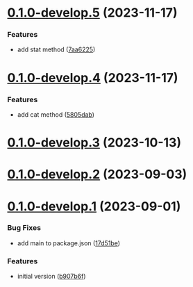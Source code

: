 # [0.1.0-develop.5](https://git.lumeweb.com/LumeWeb/kernel-s5-client/compare/v0.1.0-develop.4...v0.1.0-develop.5) (2023-11-17)


### Features

* add stat method ([7aa6225](https://git.lumeweb.com/LumeWeb/kernel-s5-client/commit/7aa6225b4e19b065d420459278ac62e16384af0a))

# [0.1.0-develop.4](https://git.lumeweb.com/LumeWeb/kernel-s5-client/compare/v0.1.0-develop.3...v0.1.0-develop.4) (2023-11-17)


### Features

* add cat method ([5805dab](https://git.lumeweb.com/LumeWeb/kernel-s5-client/commit/5805dabe277fa2fd4f2a43228b8a1bdb6c2dcf06))

# [0.1.0-develop.3](https://git.lumeweb.com/LumeWeb/kernel-s5-client/compare/v0.1.0-develop.2...v0.1.0-develop.3) (2023-10-13)

# [0.1.0-develop.2](https://git.lumeweb.com/LumeWeb/kernel-s5-client/compare/v0.1.0-develop.1...v0.1.0-develop.2) (2023-09-03)

# [0.1.0-develop.1](https://git.lumeweb.com/LumeWeb/kernel-s5-client/compare/v0.0.1...v0.1.0-develop.1) (2023-09-01)


### Bug Fixes

* add main to package.json ([17d51be](https://git.lumeweb.com/LumeWeb/kernel-s5-client/commit/17d51be71ea5c4d8aefa61830c9a8a4764310ce7))


### Features

* initial version ([b907b6f](https://git.lumeweb.com/LumeWeb/kernel-s5-client/commit/b907b6f276a35a25519f5c334e4356e80e83b795))
